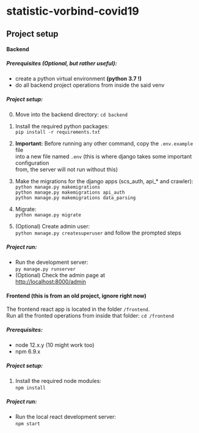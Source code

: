 
# statistic-vorbind-covid19

## Project setup 

#### Backend
##### Prerequisites (Optional, but rather useful):
   - create a python virtual environment **(python 3.7 !)**
   - do all backend project operations from inside the said venv

##### Project setup:
 0. Move into the backend directory: `cd backend` 
 1. Install the required python packages:  
 `pip install -r requirements.txt`
 4. **Important:** Before running any other command, copy the `.env.example` file  
 into a new file named `.env` (this is where django takes some important configuration  
 from, the server will not run without this)
 2. Make the migrations for the django apps (scs_auth, api_* and crawler):  
    `python manage.py makemigrations`  
    `python manage.py makemigrations api_auth`  
    `python manage.py makemigrations data_parsing` 
 
 3. Migrate:  
 `python manage.py migrate`  
 4. (Optional) Create admin user:  
 `python manage.py createsuperuser` and follow the prompted steps
 
##### Project run:
- Run the development server:  
`py manage.py runserver`
- (Optional) Check the admin page at  
<http://localhost:8000/admin>

#### Frontend (this is from an old project, ignore right now)
The frontend react app is located in the folder `/frontend`.  
Run all the fronted operations from inside that folder: `cd /frontend`
##### Prerequisites:
 - node 12.x.y (10 might work too)
 - npm 6.9.x
 
##### Project setup:
 1. Install the required node modules:  
 `npm install`
 
##### Project run:
- Run the local react development server:  
`npm start`
